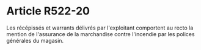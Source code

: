 # Article R522-20

Les récépissés et warrants délivrés par l'exploitant comportent au recto la mention de l'assurance de la marchandise contre l'incendie par les polices générales du magasin.
